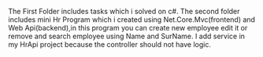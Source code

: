 The First Folder includes tasks which i solved on c#.
The second folder includes mini Hr Program which i created using Net.Core.Mvc(frontend) and Web Api(backend),in this program
you can create new employee edit it or remove and search employee using Name and SurName.
I add service in my HrApi project because the controller should not have logic.
